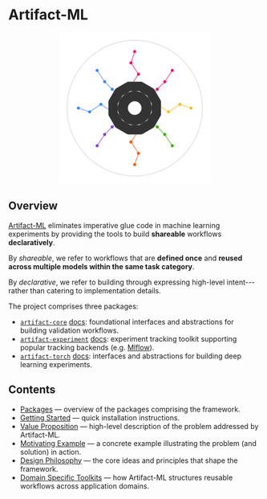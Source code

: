# Artifact-ML

<p align="center">
  <img src="assets/artifact_ml_logo.svg" width="300" alt="Artifact-ML Logo">
</p>

## Overview

[Artifact-ML](https://github.com/vasileios-ektor-papoulias/artifact-ml/tree/main) eliminates imperative glue code in machine learning experiments by providing the tools to build **shareable** workflows **declaratively**.

By *shareable*, we refer to workflows that are **defined once** and **reused across multiple models within the same task category**.

By *declarative*, we refer to building through expressing high-level intent---rather than catering to implementation details.

The project comprises three packages:

- [`artifact-core`](https://github.com/vasileios-ektor-papoulias/artifact-ml/tree/main/artifact-core) [docs](../../../artifact-core/docs/pages/home.md): foundational interfaces and abstractions for building validation workflows.
- [`artifact-experiment`](https://github.com/vasileios-ektor-papoulias/artifact-ml/tree/main/artifact-experiment) [docs](../../../artifact-experiment/docs/pages/home.md): experiment tracking toolkit supporting popular tracking backends (e.g. [Mlflow](https://mlflow.org/)).
- [`artifact-torch`](https://github.com/vasileios-ektor-papoulias/artifact-ml/tree/main/artifact-torch) [docs](../../../artifact-torch/docs/pages/home.md): interfaces and abstractions for building deep learning experiments.

## Contents

- [Packages](pages/packages.md) — overview of the packages comprising the framework.  
- [Getting Started](pages/getting_started.md) — quick installation instructions.  
- [Value Proposition](pages/value_proposition.md) — high-level description of the problem addressed by Artifact-ML.  
- [Motivating Example](pages/motivating_example.md) — a concrete example illustrating the problem (and solution) in action.  
- [Design Philosophy](pages/design_philosophy.md) — the core ideas and principles that shape the framework.  
- [Domain Specific Toolkits](pages/domain_specific_toolkits.md) — how Artifact-ML structures reusable workflows across application domains.